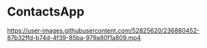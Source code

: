 # ContactsApp

https://user-images.githubusercontent.com/52825620/236880452-87b32ffd-b74d-4f39-85ba-979a80f1a809.mp4

